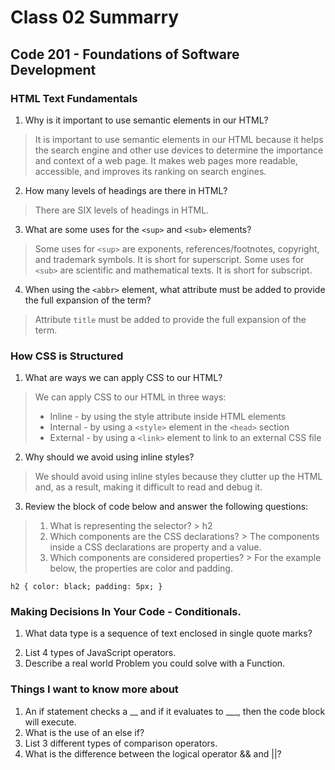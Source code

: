 # Class 02 Summarry
## Code 201 - Foundations of Software Development

### HTML Text Fundamentals
1. Why is it important to use semantic elements in our HTML?
  > It is important to use semantic elements in our HTML because it helps the search engine and other use devices to determine the importance and context of a web page. It makes web pages more readable, accessible, and improves its ranking on search engines.
2. How many levels of headings are there in HTML?
  > There are SIX levels of headings in HTML.
3. What are some uses for the `<sup>` and `<sub>` elements?
  > Some uses for `<sup>` are exponents, references/footnotes, copyright, and trademark symbols. It is short for superscript.
  > Some uses for `<sub>` are scientific and mathematical texts. It is short for subscript.
4. When using the `<abbr>` element, what attribute must be added to provide the full expansion of the term?
  > Attribute `title` must be added to provide the full expansion of the term.

### How CSS is Structured
1. What are ways we can apply CSS to our HTML?
  > We can apply CSS to our HTML in three ways:
  > * Inline - by using the style attribute inside HTML elements
  > * Internal - by using a `<style>` element in the `<head>` section
  > * External - by using a `<link>` element to link to an external CSS file
2. Why should we avoid using inline styles?
  > We should avoid using inline styles because they clutter up the HTML and, as a result, making it difficult to read and debug it.
3. Review the block of code below and answer the following questions:
  > 1. What is representing the selector?
    > h2
  > 2. Which components are the CSS declarations?
    > The components inside a CSS declarations are property and a value.
  > 3. Which components are considered properties?
    > For the example below, the properties are color and padding.

  `h2 {
    color: black;
    padding: 5px;
  }`

### Making Decisions In Your Code - Conditionals.
1. What data type is a sequence of text enclosed in single quote marks?
  > 
2. List 4 types of JavaScript operators.
3. Describe a real world Problem you could solve with a Function.

### Things I want to know more about
1. An if statement checks a __ and if it evaluates to ___, then the code block will execute.
2. What is the use of an else if?
3. List 3 different types of comparison operators.
4. What is the difference between the logical operator && and ||?
